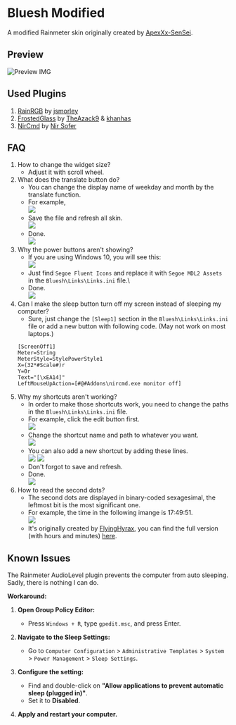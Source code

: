 # Bluesh Modified
 A modified Rainmeter skin originally created by [ApexXx-SenSei](https://www.deviantart.com/apexxx-sensei).
 
## Preview
![Preview IMG](https://hackmd.io/_uploads/B1CnCq7x1x.jpg)

## Used Plugins
1. [RainRGB](https://forum.rainmeter.net/viewtopic.php?f=18&t=6215) by [jsmorley](https://www.deviantart.com/jsmorley)
2. [FrostedGlass](https://github.com/khanhas/FrostedGlass) by [TheAzack9](github.com/TheAzack9) & [khanhas](https://github.com/khanhas)
3. [NirCmd](https://www.nirsoft.net/utils/nircmd.html) by [Nir Sofer](nirsoft.net)

## FAQ
1. How to change the widget size?
    * Adjust it with scroll wheel.
2. What does the translate button do?
    * You can change the display name of weekday and month by the translate function.
    * For example,\
    ![](https://i.imgur.com/q5YaKXa.png)
    * Save the file and refresh all skin.\
    ![](https://i.imgur.com/ry3h9l8.png)
    * Done.\
    ![](https://i.imgur.com/SSNnRsf.png)
3. Why the power buttons aren't showing?
    * If you are using Windows 10, you will see this:\
    ![](https://hackmd.io/_uploads/SyfS0NXeJx.png)
    * Just find `Segoe Fluent Icons` and replace it with `Segoe MDL2 Assets` in the `Bluesh\Links\Links.ini` file.\
    * Done.\
    ![](https://hackmd.io/_uploads/H1bUkSXxJl.png)
4. Can I make the sleep button turn off my screen instead of sleeping my computer?
    * Sure, just change the `[Sleep1]` section in the `Bluesh\Links\Links.ini` file or add a new button with following code. (May not work on most laptops.)
    ```
    [ScreenOff1]
    Meter=String
    MeterStyle=StylePowerStyle1
    X=(32*#Scale#)r
    Y=0r
    Text="[\xEA14]"
    LeftMouseUpAction=[#@#Addons\nircmd.exe monitor off]
    ```
5. Why my shortcuts aren't working?
    * In order to make those shortcuts work, you need to change the paths in the `Bluesh\Links\Links.ini` file.
    * For example, click the edit button first.\
    ![](https://i.imgur.com/qEvH5VZ.png)
    * Change the shortcut name and path to whatever you want.\
    ![](https://i.imgur.com/RHlkJSE.png)
    * You can also add a new shortcut by adding these lines.\
    ![](https://i.imgur.com/VrLQBnP.png)
    ![](https://i.imgur.com/t5vJ1aw.png)
    * Don't forgot to save and refresh.
    * Done.\
    ![](https://i.imgur.com/cF7yE9g.png)    
6. How to read the second dots?
    * The second dots are displayed in binary-coded sexagesimal, the leftmost bit is the most significant one.
    * For example, the time in the following imange is 17:49:51.\
    ![](https://hackmd.io/_uploads/H119EsmlJg.png)
    * It's originally created by [FlyingHyrax](https://www.deviantart.com/flyinghyrax), you can find the full version (with hours and minutes) [here](deviantart.com/flyinghyrax/art/Binary-Clock-266686125).

## Known Issues
The Rainmeter AudioLevel plugin prevents the computer from auto sleeping. Sadly, there is nothing I can do.

**Workaround:**
1. **Open Group Policy Editor:**
    - Press `Windows + R`, type `gpedit.msc`, and press Enter.
   
2. **Navigate to the Sleep Settings:**
    - Go to `Computer Configuration` > `Administrative Templates` > `System` > `Power Management` > `Sleep Settings`.
   
3. **Configure the setting:**
    - Find and double-click on **"Allow applications to prevent automatic sleep (plugged in)"**.
    - Set it to **Disabled**.
   
4. **Apply and restart your computer.**